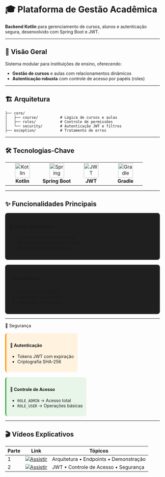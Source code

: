 # 🎓 Plataforma de Gestão Acadêmica

**Backend Kotlin** para gerenciamento de cursos, alunos e autenticação segura, desenvolvido com Spring Boot e JWT.

---

## 🌟 Visão Geral
Sistema modular para instituições de ensino, oferecendo:
- **Gestão de cursos** e aulas com relacionamentos dinâmicos
- **Autenticação robusta** com controle de acesso por papéis (roles)

---

## 🏗️ Arquitetura
```plaintext
├── core/
│   ├── course/          # Lógica de cursos e aulas
│   ├── roles/           # Controle de permissões
│   └── security/        # Autenticação JWT e filtros
├── exception/           # Tratamento de erros
```
---


## 🛠 Tecnologias-Chave
<table> <tr> <td align="center" width="96"> <img src="https://cdn.jsdelivr.net/gh/devicons/devicon/icons/kotlin/kotlin-original.svg" width="48" alt="Kotlin"/> <br><strong>Kotlin</strong> </td> <td align="center" width="96"> <img src="https://cdn.jsdelivr.net/gh/devicons/devicon/icons/spring/spring-original.svg" width="48" alt="Spring"/> <br><strong>Spring Boot</strong> </td> <td align="center" width="96"> <img src="https://jwt.io/img/pic_logo.svg" width="48" alt="JWT"/> <br><strong>JWT</strong> </td> <td align="center" width="96"> <img src="https://www.svgrepo.com/show/353831/gradle.svg" width="48" alt="Gradle"/> <br><strong>Gradle</strong> </td> </tr> </table>

----

## ✨ Funcionalidades Principais
<div style="display: grid; grid-template-columns: repeat(auto-fit, minmax(250px, 1fr)); gap: 16px; margin-top: 16px;"> <div style="background: #1f1f1f; padding: 16px; border-radius: 8px;"> <h4>🎯 Gestão Acadêmica</h4> <ul> <li>Cursos e aulas hierárquicos</li> <li>Filtros dinâmicos (nome, status)</li> <li>Relacionamentos flexíveis</li> </ul> </div> <div style="background: #1f1f1f; padding: 16px; border-radius: 8px;"> <h4>⚡ Performance</h4> <ul> <li>Cache de consultas</li> <li>Paginacão automática</li> <li>Validação assíncrona</li> </ul> </div> </div>

---
🔐 Segurança
<div style="display: flex; gap: 16px; flex-wrap: wrap; margin-top: 16px;"> <div style="background: #fff3e0; padding: 12px; border-radius: 8px; border-left: 4px solid #ff9800;"> <h4>🔑 Autenticação</h4> <ul> <li>Tokens JWT com expiração</li> <li>Criptografia SHA-256</li> </ul> </div> <div style="background: #e8f5e9; padding: 12px; border-radius: 8px; border-left: 4px solid #4caf50;"> <h4>👥 Controle de Acesso</h4> <ul> <li><code>ROLE_ADMIN</code> → Acesso total</li> <li><code>ROLE_USER</code> → Operações básicas</li> </ul> </div> </div>

---

## 🎬 Vídeos Explicativos

| Parte | Link | Tópicos |
|-------|------|---------|
| 1 | [![Assistir](https://img.shields.io/badge/YouTube-Parte_1-red)](https://www.youtube.com/watch?v=dbDMOlMmiaQ) | Arquitetura • Endpoints • Demonstração |
| 2 | [![Assistir](https://img.shields.io/badge/YouTube-Parte_2-red)](https://www.youtube.com/watch?v=4ttphixbebI) | JWT • Controle de Acesso • Segurança |
